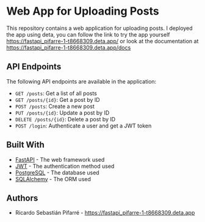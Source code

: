 # Web App for Uploading Posts

This repository contains a web application for uploading posts.
I deployed the app using deta, you can follow the link to try the app yourself https://fastapi_pifarre-1-t8668309.deta.app/ or look at the documentation at https://fastapi_pifarre-1-t8668309.deta.app/docs

## API Endpoints

The following API endpoints are available in the application:

- `GET /posts`: Get a list of all posts
- `GET /posts/{id}`: Get a post by ID
- `POST /posts`: Create a new post
- `PUT /posts/{id}`: Update a post by ID
- `DELETE /posts/{id}`: Delete a post by ID
- `POST /login`: Authenticate a user and get a JWT token

## Built With

- [FastAPI](https://fastapi.tiangolo.com/) - The web framework used
- [JWT](https://jwt.io/) - The authentication method used
- [PostgreSQL](https://www.postgresql.org/) - The database used
- [SQLAlchemy](https://www.sqlalchemy.org/) - The ORM used

## Authors

- Ricardo Sebastián Pifarré - https://fastapi_pifarre-1-t8668309.deta.app

